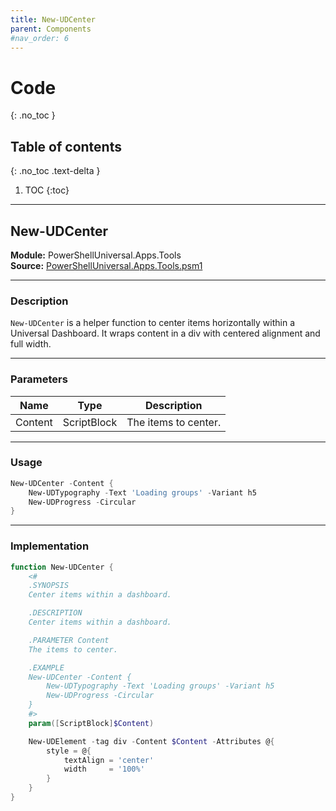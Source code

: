 ```yaml
---
title: New-UDCenter
parent: Components
#nav_order: 6
---
```


# Code
{: .no_toc }

## Table of contents
{: .no_toc .text-delta }

1. TOC
{:toc}

---

## New-UDCenter

**Module:** PowerShellUniversal.Apps.Tools  
**Source:** [PowerShellUniversal.Apps.Tools.psm1](https://github.com/ironmansoftware/gallery/blob/b7e579ff12793dba880c06cab0df059f5fe6b43b/Apps/PowerShellUniversal.Apps.Tools/PowerShellUniversal.Apps.Tools.psm1#L1)

---

### Description

`New-UDCenter` is a helper function to center items horizontally within a Universal Dashboard. It wraps content in a div with centered alignment and full width.

---

### Parameters

| Name    | Type         | Description           |
|---------|--------------|-----------------------|
| Content | ScriptBlock  | The items to center.  |

---

### Usage

```powershell
New-UDCenter -Content {
    New-UDTypography -Text 'Loading groups' -Variant h5
    New-UDProgress -Circular
}
```

---

### Implementation

```powershell
function New-UDCenter {
    <#
    .SYNOPSIS
    Center items within a dashboard.

    .DESCRIPTION
    Center items within a dashboard.

    .PARAMETER Content
    The items to center.

    .EXAMPLE
    New-UDCenter -Content {
        New-UDTypography -Text 'Loading groups' -Variant h5
        New-UDProgress -Circular
    }
    #>
    param([ScriptBlock]$Content)

    New-UDElement -tag div -Content $Content -Attributes @{
        style = @{
            textAlign = 'center'
            width     = '100%'
        }
    }
}
```